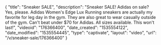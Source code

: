 {
    "title": "Sneaker SALE",
    "description": "Sneaker SALE!  Adidas on sale?  Yes, please.   Adidas Women's Edge Lux Running sneakers are actually my favorite for leg day in the gym.  They are also great to wear casually outside of the gym.  Can't beat under $70 for Adidas. All sizes available.  This won't last!",
    "videoid": "176366400",
    "date_created": "1535554122",
    "date_modified": "1535554445",
    "type": "captivate",
    "layout": "video",
    "url": "\/v\/sneaker-sale\/176366400"
}